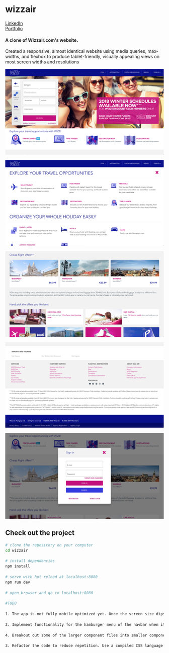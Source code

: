 # wizzair

<a href="https://www.linkedin.com/in/ktruong01/">LinkedIn</a> <br>
<a href="https://ktruong88.github.io/">Portfolio</a>

<h4>A clone of Wizzair.com's website.</h4>
<p>Created a responsive, almost identical website using media queries, max-widths, and flexbox to produce tablet-friendly, visually appealing views on most screen widths and resolutions</p>


![screenshot of homepage](https://github.com/KTruong88/wizzair/blob/master/images/ss1.png)

![screenshot of modal](https://github.com/KTruong88/wizzair/blob/master/images/ss5.png)

![screenshot of body](https://github.com/KTruong88/wizzair/blob/master/images/ss3.png)

![screenshot of footer](https://github.com/KTruong88/wizzair/blob/master/images/ss4.png)

![screenshot of modal](https://github.com/KTruong88/wizzair/blob/master/images/ss6.png)

## Check out the project

``` bash
# clone the repository on your computer
cd wizzair

# install dependencies
npm install

# serve with hot reload at localhost:8080
npm run dev

# open browser and go to localhost:8080

#TODO

1. The app is not fully mobile optimized yet. Once the screen size dips below say, 500 pixels, some of the sections don’t look as great.

2. Implement functionality for the hamburger menu of the navbar when it appears.

4. Breakout out some of the larger component files into smaller components to become more easily tested, changed, and re-used.

3. Refactor the code to reduce repetition. Use a compiled CSS language to reduce much of the CSS repetition.
